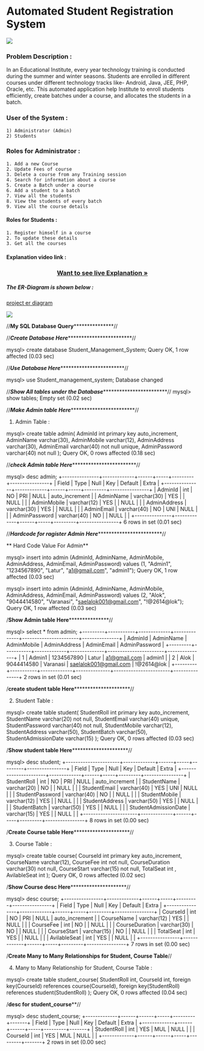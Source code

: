 # Automated Student Registration System

<img src="https://www.shutterstock.com/image-vector/vector-horizontal-banner-concept-learning-260nw-689761090.jpg">

### Problem Description :
<p> In an Educational Institute, every year technology training is conducted during the summer and winter seasons. Students are enrolled in different courses under different technology tracks like- Android, Java, JEE, PHP, Oracle, etc. This automated application help Institute to enroll students efficiently, create batches under a course, and allocates the students in a batch. </p>

### User of the System :
```
1) Administrator (Admin)
2) Students
```

### Roles for Administrator :
```
1. Add a new Course 
2. Update Fees of course
3. Delete a course from any Training session
4. Search for information about a course
5. Create a Batch under a course
6. Add a student to a batch
7. View all the students
8. View the students of every batch
9. View all the course details
```

#### Roles for Students  :
```
1. Register himself in a course  
2. To update these details
3. Get all the courses
```
#### Explanation video link :
 <h3 align="center"><a href="https://drive.google.com/file/d/1iIdLZccGGYRsuusu9bvhrbZAcDJkF6c7/view?usp=sharing"><strong>Want to see live Explanation »</strong></a></h3>

 <h5>The ER-Diagram is shown below :</h5>

[project er diagram]("https://drive.google.com/file/d/1KCfN5p7kg6sLKjK3GhiCWDt7VaxqrXAY/view?usp=sharing")

<img src="https://www.shutterstock.com/image-photo/close-photo-computer-screen-sql-structured-2169190253"/>

//**************************************************My SQL Database Query*****************************************************************//

//***************************************************************Create Database Here***************************************************************************************//

mysql> create database Student_Management_System;
Query OK, 1 row affected (0.03 sec)

//***************************************************************Use Database Here***************************************************************************************//

mysql> use Student_management_system;
Database changed

//***************************************************************Show All tables under the Database***************************************************************************************//
mysql> show tables;
Empty set (0.02 sec)


//***************************************************************Make Admin table Here***************************************************************************************//
1) Admin Table : 

mysql> create table admin(
        AdminId int primary key auto_increment,
         AdminName varchar(30),
         AdminMobile varchar(12),
         AdminAddress varchar(30),
         AdminEmail varchar(40) not null unique,
         AdminPassword varchar(40) not null
     );
Query OK, 0 rows affected (0.18 sec)

//***************************************************************check Admin table Here***************************************************************************************//

mysql> desc admin;
+---------------+-------------+------+-----+---------+----------------+
| Field         | Type        | Null | Key | Default | Extra          |
+---------------+-------------+------+-----+---------+----------------+
| AdminId       | int         | NO   | PRI | NULL    | auto_increment |
| AdminName     | varchar(30) | YES  |     | NULL    |                |
| AdminMobile   | varchar(12) | YES  |     | NULL    |                |
| AdminAddress  | varchar(30) | YES  |     | NULL    |                |
| AdminEmail    | varchar(40) | NO   | UNI | NULL    |                |
| AdminPassword | varchar(40) | NO   |     | NULL    |                |
+---------------+-------------+------+-----+---------+----------------+
6 rows in set (0.01 sec)

//***************************************************************Hardcode for ragister Admin Here***************************************************************************************//

** Hard Code Value For Admin**

mysql> insert into admin (AdminId, AdminName, AdminMobile, AdminAddress, AdminEmail, AdminPassword) values
(1, "Admin1", "1234567890", "Latur", "a1@gmail.com", "admin1");
Query OK, 1 row affected (0.03 sec)

mysql> insert into admin (AdminId, AdminName, AdminMobile, AdminAddress, AdminEmail, AdminPassword) values
(2, "Alok", "9044414580", "Varanasi", "saelalok001@gmail.com", "!@2614@lok");
Query OK, 1 row affected (0.03 sec)


/************************************************************************Show Admin table Here***************************************************************************************//

mysql> select * from admin;
+---------+-----------+-------------+--------------+-----------------------+---------------+
| AdminId | AdminName | AdminMobile | AdminAddress | AdminEmail            | AdminPassword |
+---------+-----------+-------------+--------------+-----------------------+---------------+
|       1 | Admin1    | 1234567890  | Latur        | a1@gmail.com          | admin1        |
|       2 | Alok      | 9044414580  | Varanasi     | saelalok001@gmail.com | !@2614@lok    |
+---------+-----------+-------------+--------------+-----------------------+---------------+
2 rows in set (0.01 sec)

/******************************************************************create student  table Here***************************************************************************************//

2) Student Table :

mysql> create table student(
        StudentRoll int primary key auto_increment,
         StudentName varchar(20) not null,
         StudentEmail varchar(40) unique,
         StudentPassword varchar(40) not null,
         StudentMobile varchar(12),
         StudentAddress varchar(50),
         StudentBatch varchar(50),
         StudentAdmissionDate varchar(15)
     );
Query OK, 0 rows affected (0.03 sec)

/******************************************************************Show  student  table Here***************************************************************************************//

mysql> desc student;
+----------------------+-------------+------+-----+---------+----------------+
| Field                | Type        | Null | Key | Default | Extra          |
+----------------------+-------------+------+-----+---------+----------------+
| StudentRoll          | int         | NO   | PRI | NULL    | auto_increment |
| StudentName          | varchar(20) | NO   |     | NULL    |                |
| StudentEmail         | varchar(40) | YES  | UNI | NULL    |                |
| StudentPassword      | varchar(40) | NO   |     | NULL    |                |
| StudentMobile        | varchar(12) | YES  |     | NULL    |                |
| StudentAddress       | varchar(50) | YES  |     | NULL    |                |
| StudentBatch         | varchar(50) | YES  |     | NULL    |                |
| StudentAdmissionDate | varchar(15) | YES  |     | NULL    |                |
+----------------------+-------------+------+-----+---------+----------------+
8 rows in set (0.00 sec)

/******************************************************************Create Course  table Here***************************************************************************************//

3) Course Table : 

mysql> create table course(
        CourseId int primary key auto_increment,
        CourseName varchar(12),
        CourseFee int not null,
        CourseDuration varchar(30) not null,
        CourseStart varchar(15) not null,
         TotalSeat  int ,
          AvilableSeat int
        );
Query OK, 0 rows affected (0.02 sec)

/******************************************************************Show  Course desc  Here***************************************************************************************//

mysql> desc course;
+----------------+-------------+------+-----+---------+----------------+
| Field          | Type        | Null | Key | Default | Extra          |
+----------------+-------------+------+-----+---------+----------------+
| CourseId       | int         | NO   | PRI | NULL    | auto_increment |
| CourseName     | varchar(12) | YES  |     | NULL    |                |
| CourseFee      | int         | NO   |     | NULL    |                |
| CourseDuration | varchar(30) | NO   |     | NULL    |                |
| CourseStart    | varchar(15) | NO   |     | NULL    |                |
| TotalSeat      | int         | YES  |     | NULL    |                |
| AvilableSeat   | int         | YES  |     | NULL    |                |
+----------------+-------------+------+-----+---------+----------------+
7 rows in set (0.00 sec)

/******************************************************Create Many to Many Relationships for Student, Course Table******************************************************//



4) Many to Many Relationship for Student, Course Table :

mysql> create table student_course(
        StudentRoll int,
        CourseId int,
         foreign key(CourseId) references course(CourseId),
         foreign key(StudentRoll) references student(StudentRoll)
     );
Query OK, 0 rows affected (0.04 sec)

/**************************************************************************desc for  student_course****************************************************************************//


mysql> desc student_course;
+-------------+------+------+-----+---------+-------+
| Field       | Type | Null | Key | Default | Extra |
+-------------+------+------+-----+---------+-------+
| StudentRoll | int  | YES  | MUL | NULL    |       |
| CourseId    | int  | YES  | MUL | NULL    |       |
+-------------+------+------+-----+---------+-------+
2 rows in set (0.00 sec)

